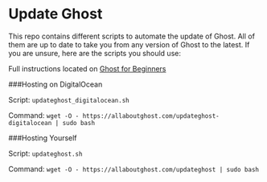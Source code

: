 Update Ghost
==============

This repo contains different scripts to automate the update of Ghost. All of them are up to date to take you from any version of Ghost to the latest. If you are unsure, here are the scripts you should use:

Full instructions located on [Ghost for Beginners](https://www.ghostforbeginners.com/how-to-update-ghost/)

###Hosting on DigitalOcean

Script: `updateghost_digitalocean.sh`

Command: `wget -O - https://allaboutghost.com/updateghost-digitalocean | sudo bash`

###Hosting Yourself

Script: `updateghost.sh`

Command: `wget -O - https://allaboutghost.com/updateghost | sudo bash`